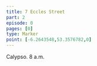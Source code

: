 ```yaml
---
title: 7 Eccles Street
part: 2
episode: 0
pages: [0]
type: Marker
point: [-6.2643548,53.3576782,0]
---
```

Calypso. 8 a.m.